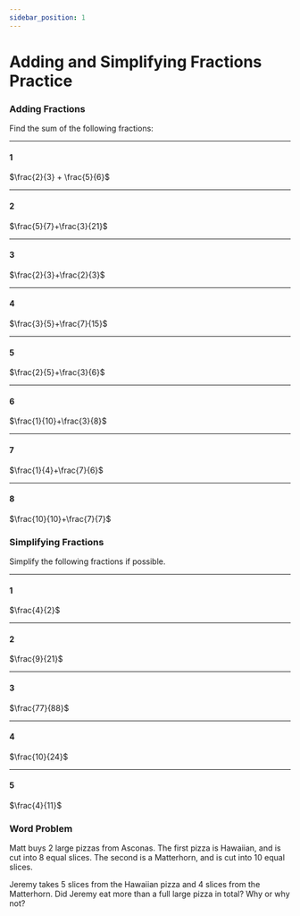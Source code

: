 ```yaml
---
sidebar_position: 1
---
```


# Adding and Simplifying Fractions Practice

### Adding Fractions
Find the sum of the following fractions:

--- 
#### 1
$\frac{2}{3} + \frac{5}{6}$



--- 
#### 2
$\frac{5}{7}+\frac{3}{21}$




---
#### 3
$\frac{2}{3}+\frac{2}{3}$



--- 
#### 4
$\frac{3}{5}+\frac{7}{15}$




--- 
#### 5
$\frac{2}{5}+\frac{3}{6}$




--- 
#### 6
$\frac{1}{10}+\frac{3}{8}$




--- 
#### 7
$\frac{1}{4}+\frac{7}{6}$




--- 
#### 8
$\frac{10}{10}+\frac{7}{7}$




### Simplifying Fractions

Simplify the following fractions if possible.

--- 
#### 1
$\frac{4}{2}$



--- 
#### 2
$\frac{9}{21}$



--- 
#### 3
$\frac{77}{88}$



--- 
#### 4
$\frac{10}{24}$



--- 
#### 5
$\frac{4}{11}$



### Word Problem
Matt buys 2 large pizzas from Asconas. The first pizza is Hawaiian, and is cut into 8 equal slices. The second is a Matterhorn, and is cut into 10 equal slices. 

Jeremy takes 5 slices from the Hawaiian pizza and 4 slices from the Matterhorn. Did Jeremy eat more than a full large pizza in total? Why or why not?